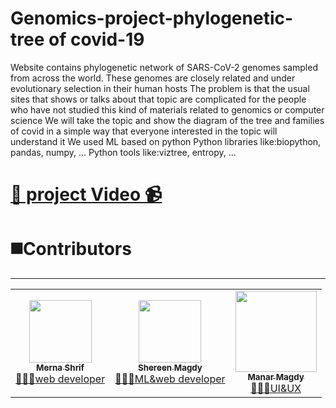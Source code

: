 # Genomics-project-phylogenetic-tree of covid-19

Website contains phylogenetic network of SARS-CoV-2 genomes sampled from across 
the world. These genomes are closely related and under evolutionary selection in their 
human hosts
The problem is that the usual sites that shows or talks about that topic are complicated for
the people who have not studied this kind of materials related to genomics or computer 
science
We will take the topic and show the diagram of the tree and families of covid in a simple 
way that everyone interested in the topic will understand it
We used ML based on python 
Python libraries like:biopython, pandas, numpy, ...
Python tools like:viztree, entropy, ...

# [📌 project Video 📹]( https://youtu.be/fTSap9grXgU)
# ◼️Contributors
<hr>
<table>
  <tbody><tr>    
    <td align="center"><a href="https://github.com/Mernashrif"><img src="https://avatars.githubusercontent.com/u/88146784?s=400&u=3bf4f8c62820a7724784751a697b0abcb28094fc&v=4" width="100px;" alt="" style="max-width: 100%;"><br><sub><b>Merna Shrif</b></sub></a><br><a href="https://github.com/Mernashrif/Genomics-project-phylogenetic-tree-of-covid-19" title="Code"><g-emoji class="g-emoji" alias="computer" fallback-src="https://github.githubassets.com/images/icons/emoji/unicode/1f4bb.png">👩🏻‍💻</g-emoji>web developer</a></td>
    <td align="center"><a href="https://github.com/shereenmagdy"><img src="https://avatars.githubusercontent.com/u/99685762?v=4" width="100px;" alt="" style="max-width: 100%;"><br><sub><b>Shereen Magdy
</b></sub></a><br><a href="https://github.com/Mernashrif/Genomics-project-phylogenetic-tree-of-covid-19/tree/main/Tree%20code%20python" title="Code"><g-emoji class="g-emoji" alias="computer" fallback-src="https://github.githubassets.com/images/icons/emoji/unicode/1f4bb.png">👩🏻‍💻</g-emoji>ML&web developer</a></td>
      <td align="center"><a href="https://github.com/ManarMagdy99"><img src="https://avatars.githubusercontent.com/u/101019557?v=4" width="130px;" alt="" style="max-width: 100%;"><br><sub><b>Manar Magdy</b></sub></a><br><a href="https://github.com/Mernashrif/Genomics-project-phylogenetic-tree-of-covid-19/blob/main/genomics%20final%20(2).xd" title="Code"><g-emoji class="g-emoji" alias="computer" fallback-src="https://github.githubassets.com/images/icons/emoji/unicode/1f4bb.png">👩🏻‍💻</g-emoji>UI&UX</a></td>
  </tr>
</tbody></table>
